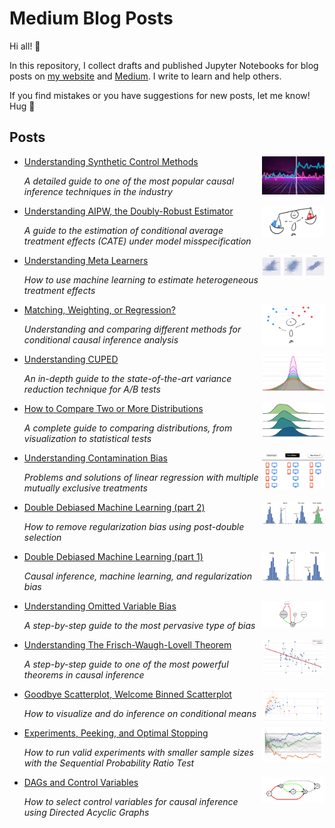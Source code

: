 # Medium Blog Posts

Hi all! 👋 

In this repository, I collect drafts and published Jupyter Notebooks for blog posts on [my website](https://matteocourthoud.github.io/) and [Medium](https://medium.com/@matteo.courthoud). I write to learn and help others.

If you find mistakes or you have suggestions for new posts, let me know! Hug 🤗 

## Posts

- [Understanding Synthetic Control Methods](https://towardsdatascience.com/8a9c1e340832)<img align="right" width="100" src="covers/synth.png">

  *A detailed guide to one of the most popular causal inference techniques in the industry*

- [Understanding AIPW, the Doubly-Robust Estimator](https://towardsdatascience.com/ed4097dab27a)<img align="right" width="100" src="covers/aipw.png">

  *A guide to the estimation of conditional average treatment effects (CATE) under model misspecification*

- [Understanding Meta Learners](https://towardsdatascience.com/8a9c1e340832)<img align="right" width="100" src="covers/meta.png">

  *How to use machine learning to estimate heterogeneous treatment effects*

- [Matching, Weighting, or Regression?](https://towardsdatascience.com/99bf5cffa0d9)<img align="right" width="100" src="covers/ipw.png">

  *Understanding and comparing different methods for conditional causal inference analysis*

- [Understanding CUPED](https://towardsdatascience.com/a822523641af)<img align="right" width="100" src="covers/cuped.png">

  *An in-depth guide to the state-of-the-art* *variance reduction technique for A/B tests*

- [How to Compare Two or More Distributions](https://towardsdatascience.com/9b06ee4d30bf)<img align="right" width="100" src="covers/distr.png">

  *A complete guide to comparing distributions, from visualization to statistical tests*

- [Understanding Contamination Bias](https://towardsdatascience.com/58b63d25d2ef)<img align="right" width="100" src="covers/cbias.png">

  *Problems and solutions of linear regression with multiple mutually exclusive treatments*

- [Double Debiased Machine Learning (part 2)](https://towardsdatascience.com/bf990720a0b2)<img align="right" width="100" src="covers/pds.png">

  *How to remove regularization bias using post-double selection*

- [Double Debiased Machine Learning (part 1)](https://towardsdatascience.com/eb767a59975b)<img align="right" width="100" src="covers/pretest.png">

  *Causal inference, machine learning, and regularization bias*

- [Understanding Omitted Variable Bias](https://towardsdatascience.com/344ac1477699)<img align="right" width="100" src="covers/ovb.png">

  *A step-by-step guide to the most pervasive type of bias*

- [Understanding The Frisch-Waugh-Lovell Theorem](https://towardsdatascience.com/59f801eb3299)<img align="right" width="100" src="covers/fwl.png">

  *A step-by-step guide to one of the most powerful theorems in causal inference*

- [Goodbye Scatterplot, Welcome Binned Scatterplot](https://towardsdatascience.com/a928f67413e4)<img align="right" width="100" src="covers/binscatter.png">

  *How to visualize and do inference on conditional means*

- [Experiments, Peeking, and Optimal Stopping](https://towardsdatascience.com/954506cec665)<img align="right" width="100" src="covers/optimal_stopping.png">

  *How to run valid experiments with smaller sample sizes with the Sequential Probability Ratio Test*

- [DAGs and Control Variables](https://towardsdatascience.com/b63dc69e3d8c)<img align="right" width="100" src="covers/controls.png">

  *How to select control variables for causal inference using Directed Acyclic Graphs*

